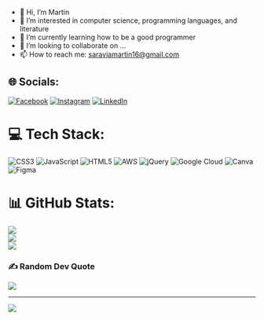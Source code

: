 - 👋 Hi, I’m Martin
- 👀 I’m interested in computer science, programming languages, and literature
- 🌱 I’m currently learning how to be a good programmer 
- 💞️ I’m looking to collaborate on ... 
- 📫 How to reach me: saraviamartin16@gmail.com


## 🌐 Socials:
[![Facebook](https://img.shields.io/badge/Facebook-%231877F2.svg?logo=Facebook&logoColor=white)](https://facebook.com/https://www.facebook.com/martin.saraviadasilva/) [![Instagram](https://img.shields.io/badge/Instagram-%23E4405F.svg?logo=Instagram&logoColor=white)](https://instagram.com/https://www.instagram.com/juan.martinsaravia/) [![LinkedIn](https://img.shields.io/badge/LinkedIn-%230077B5.svg?logo=linkedin&logoColor=white)](https://linkedin.com/in/https://www.linkedin.com/in/juanmartin96/) 

# 💻 Tech Stack:
![CSS3](https://img.shields.io/badge/css3-%231572B6.svg?style=for-the-badge&logo=css3&logoColor=white) ![JavaScript](https://img.shields.io/badge/javascript-%23323330.svg?style=for-the-badge&logo=javascript&logoColor=%23F7DF1E) ![HTML5](https://img.shields.io/badge/html5-%23E34F26.svg?style=for-the-badge&logo=html5&logoColor=white) ![AWS](https://img.shields.io/badge/AWS-%23FF9900.svg?style=for-the-badge&logo=amazon-aws&logoColor=white) ![jQuery](https://img.shields.io/badge/jquery-%230769AD.svg?style=for-the-badge&logo=jquery&logoColor=white) ![Google Cloud](https://img.shields.io/badge/Google%20Cloud-%234285F4.svg?style=for-the-badge&logo=google-cloud&logoColor=white) ![Canva](https://img.shields.io/badge/Canva-%2300C4CC.svg?style=for-the-badge&logo=Canva&logoColor=white) 	![Figma](https://img.shields.io/badge/figma-%23F24E1E.svg?style=for-the-badge&logo=figma&logoColor=white)
# 📊 GitHub Stats:
![](https://github-readme-stats.vercel.app/api?username=Juan-Saravia-Da-Silva&theme=dark&hide_border=false&include_all_commits=false&count_private=false)<br/>
![](https://github-readme-streak-stats.herokuapp.com/?user=Juan-Saravia-Da-Silva&theme=dark&hide_border=false)<br/>
![](https://github-readme-stats.vercel.app/api/top-langs/?username=Juan-Saravia-Da-Silva&theme=dark&hide_border=false&include_all_commits=false&count_private=false&layout=compact)

### ✍️ Random Dev Quote
![](https://quotes-github-readme.vercel.app/api?type=vetical&theme=gruvbox)

---
[![](https://visitcount.itsvg.in/api?id=Juan-Saravia-Da-Silva&icon=2&color=11)](https://visitcount.itsvg.in)

<!-- Proudly created with GPRM ( https://gprm.itsvg.in ) -->
